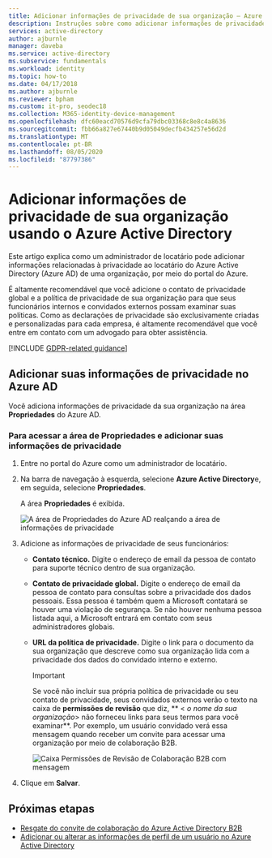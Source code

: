 ```yaml
---
title: Adicionar informações de privacidade de sua organização – Azure Active Directory | Microsoft Docs
description: Instruções sobre como adicionar informações de privacidade de sua organização à área de Propriedades do Azure Active Directory.
services: active-directory
author: ajburnle
manager: daveba
ms.service: active-directory
ms.subservice: fundamentals
ms.workload: identity
ms.topic: how-to
ms.date: 04/17/2018
ms.author: ajburnle
ms.reviewer: bpham
ms.custom: it-pro, seodec18
ms.collection: M365-identity-device-management
ms.openlocfilehash: dfc60eacd70576d9cfa79dbc03368c8e8c4a8636
ms.sourcegitcommit: fbb66a827e67440b9d05049decfb434257e56d2d
ms.translationtype: MT
ms.contentlocale: pt-BR
ms.lasthandoff: 08/05/2020
ms.locfileid: "87797386"
---
```

# <a name="add-your-organizations-privacy-info-using-azure-active-directory"></a>Adicionar informações de privacidade de sua organização usando o Azure Active Directory
Este artigo explica como um administrador de locatário pode adicionar informações relacionadas à privacidade ao locatário do Azure Active Directory (Azure AD) de uma organização, por meio do portal do Azure.

É altamente recomendável que você adicione o contato de privacidade global e a política de privacidade de sua organização para que seus funcionários internos e convidados externos possam examinar suas políticas. Como as declarações de privacidade são exclusivamente criadas e personalizadas para cada empresa, é altamente recomendável que você entre em contato com um advogado para obter assistência.

[!INCLUDE [GDPR-related guidance](../../../includes/gdpr-dsr-and-stp-note.md)]

## <a name="add-your-privacy-info-on-azure-ad"></a>Adicionar suas informações de privacidade no Azure AD
Você adiciona informações de privacidade da sua organização na área **Propriedades** do Azure AD.

### <a name="to-access-the-properties-area-and-add-your-privacy-information"></a>Para acessar a área de Propriedades e adicionar suas informações de privacidade

1. Entre no portal do Azure como um administrador de locatário.

2. Na barra de navegação à esquerda, selecione **Azure Active Directory**e, em seguida, selecione **Propriedades**.

    A área **Propriedades** é exibida.

    ![A área de Propriedades do Azure AD realçando a área de informações de privacidade](media/active-directory-properties-area/properties-area.png)

3. Adicione as informações de privacidade de seus funcionários:

    - **Contato técnico.** Digite o endereço de email da pessoa de contato para suporte técnico dentro de sua organização.
    
    - **Contato de privacidade global.** Digite o endereço de email da pessoa de contato para consultas sobre a privacidade dos dados pessoais. Essa pessoa é também quem a Microsoft contatará se houver uma violação de segurança. Se não houver nenhuma pessoa listada aqui, a Microsoft entrará em contato com seus administradores globais.

    - **URL da política de privacidade.** Digite o link para o documento da sua organização que descreve como sua organização lida com a privacidade dos dados do convidado interno e externo.

        >[!Important]
        >Se você não incluir sua própria política de privacidade ou seu contato de privacidade, seus convidados externos verão o texto na caixa de **permissões de revisão** que diz, ** < _o nome da sua organização_> não forneceu links para seus termos para você examinar**. Por exemplo, um usuário convidado verá essa mensagem quando receber um convite para acessar uma organização por meio de colaboração B2B.

        ![Caixa Permissões de Revisão de Colaboração B2B com mensagem](media/active-directory-properties-area/active-directory-no-privacy-statement-or-contact.png)

4. Clique em **Salvar**.

## <a name="next-steps"></a>Próximas etapas
- [Resgate do convite de colaboração do Azure Active Directory B2B](../b2b/redemption-experience.md)
- [Adicionar ou alterar as informações de perfil de um usuário no Azure Active Directory](active-directory-users-profile-azure-portal.md)
